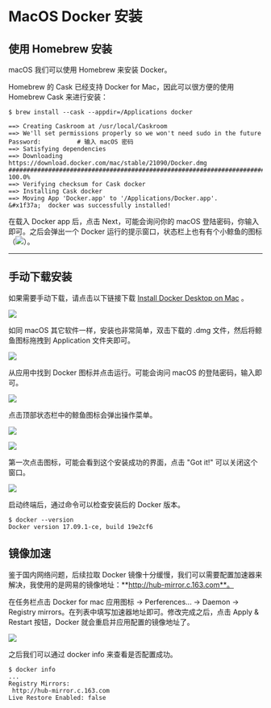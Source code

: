 # MacOS Docker 安装

## 使用 Homebrew 安装
macOS 我们可以使用 Homebrew 来安装 Docker。

Homebrew 的 Cask 已经支持 Docker for Mac，因此可以很方便的使用 Homebrew Cask 来进行安装：

```shell
$ brew install --cask --appdir=/Applications docker

==> Creating Caskroom at /usr/local/Caskroom
==> We'll set permissions properly so we won't need sudo in the future
Password:          # 输入 macOS 密码
==> Satisfying dependencies
==> Downloading https://download.docker.com/mac/stable/21090/Docker.dmg
######################################################################## 100.0%
==> Verifying checksum for Cask docker
==> Installing Cask docker
==> Moving App 'Docker.app' to '/Applications/Docker.app'.
&#x1f37a;  docker was successfully installed!
```

在载入 Docker app 后，点击 Next，可能会询问你的 macOS 登陆密码，你输入即可。之后会弹出一个 Docker 运行的提示窗口，状态栏上也有有个小鲸鱼的图标（![](https://cdn.nlark.com/yuque/0/2024/png/2472623/1734148220935-8b4bf771-e188-4c80-8dd4-ae3594f4f426.png)）。

---

## 手动下载安装
如果需要手动下载，请点击以下链接下载 [Install Docker Desktop on Mac](https://docs.docker.com/docker-for-mac/install/) 。

![](https://cdn.nlark.com/yuque/0/2024/png/2472623/1734148221046-9130d6fe-6742-4a4f-b736-60977bcd4bbc.png)

如同 macOS 其它软件一样，安装也非常简单，双击下载的 .dmg 文件，然后将鲸鱼图标拖拽到 Application 文件夹即可。

![](https://cdn.nlark.com/yuque/0/2024/png/2472623/1734148221147-191d28e0-bb41-417e-b71f-5e7638b40a69.png)

从应用中找到 Docker 图标并点击运行。可能会询问 macOS 的登陆密码，输入即可。

![](https://cdn.nlark.com/yuque/0/2024/png/2472623/1734148221159-cbe2f3a7-5227-4b9b-ae4a-f28eafbcb7a3.png)

点击顶部状态栏中的鲸鱼图标会弹出操作菜单。

![](https://cdn.nlark.com/yuque/0/2024/png/2472623/1734148220942-928295af-def7-4caa-995e-c378a2b0533e.png)

![](https://cdn.nlark.com/yuque/0/2024/png/2472623/1734148222188-37d69f7f-9d66-4a5d-8492-abad22ecabd2.png)

第一次点击图标，可能会看到这个安装成功的界面，点击 "Got it!" 可以关闭这个窗口。

![](https://cdn.nlark.com/yuque/0/2024/png/2472623/1734148222405-3a7a271c-8737-453e-8f06-b166dc6ccce0.png)

启动终端后，通过命令可以检查安装后的 Docker 版本。

```shell
$ docker --version
Docker version 17.09.1-ce, build 19e2cf6
```

## 镜像加速
鉴于国内网络问题，后续拉取 Docker 镜像十分缓慢，我们可以需要配置加速器来解决，我使用的是网易的镜像地址：**http://hub-mirror.c.163.com**。

在任务栏点击 Docker for mac 应用图标 -> Perferences... -> Daemon -> Registry mirrors。在列表中填写加速器地址即可。修改完成之后，点击 Apply & Restart 按钮，Docker 就会重启并应用配置的镜像地址了。

![](https://cdn.nlark.com/yuque/0/2024/png/2472623/1734148222358-3d8f1e2f-54e3-4e21-979f-3d6206c11fca.png)

之后我们可以通过 docker info 来查看是否配置成功。

```shell
$ docker info
...
Registry Mirrors:
 http://hub-mirror.c.163.com
Live Restore Enabled: false
```

